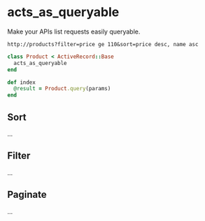 # acts_as_queryable

Make your APIs list requests easily queryable.

    http://products?filter=price ge 110&sort=price desc, name asc

```ruby
class Product < ActiveRecord::Base
  acts_as_queryable
end
```

```ruby
def index
  @result = Product.query(params)
end
```

## Sort
...

## Filter
...

## Paginate
...
